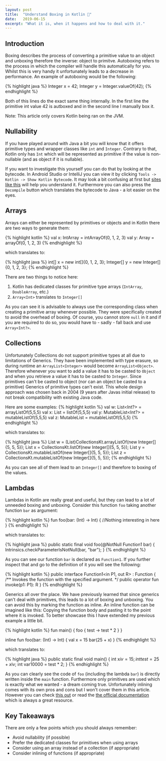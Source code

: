 ```yaml
---
layout: post
title:  "Understand Boxing in Kotlin 🥊"
date:   2019-06-15
excerpt: "What it is, when it happens and how to deal with it."
---
```

## Introduction
Boxing describes the process of converting a primitive value to an object and unboxing therefore the inverse: object to primitve. Autoboxing refers to the process in which the compiler will handle this automatically for you. Whilst this is very handy it unfortunately leads to a decrease in performance. An example of autoboxing would be the following:

{% highlight java %}
Integer x = 42;
Integer y = Integer.valueOf(42);
{% endhighlight %}

Both of this lines do the exact same thing internally. In the first line the primitive int value 42 is autboxed and in the second line I manually box it.

Note: This article only covers Kotlin being ran on the JVM.

## Nullability
If you have played around with Java a bit you will know that it offers primitive types and wrapper classes like `int` and `Integer`. Contrary to that, Kotlin only has `Int` which will be represented as primitive if the value is non-nullable (and as object if it is nullable).

If you want to investigate this yourself you can do that by looking at the bytecode.  In Android Studio or IntelliJ you can view it by clicking `Tools -> Kotlin -> Show Kotlin Bytecode`. It may look a bit confusing at first but [sites like this](https://www.wikiwand.com/en/Java_bytecode_instruction_listings) will help you understand it. Furthermore you can also press the `Decompile` button which translates the bytecode to Java - a lot easier on the eyes.

## Arrays
Arrays can either be represented by primitives or objects and in Kotlin there are two ways to generate them:

{% highlight kotlin %}
val x: IntArray = intArrayOf(0, 1, 2, 3)
val y: Array<Int> = arrayOf(0, 1, 2, 3)
{% endhighlight %} 

which translates to:

{% highlight java %}
int[] x = new int[]{0, 1, 2, 3};
Integer[] y = new Integer[]{0, 1, 2, 3};
{% endhighlight %}

There are two things to notice here:
1. Kotlin has dedicated classes for primitive type arrays (`IntArray`, `DoubleArray`, etc.)
2. `Array<Int>` translates to `Integer[]`

As you can see it is advisable to always use the corresponding class when creating a primitive array whenever possible. They were specifically created to avoid the overhead of boxing. Of course, you cannot store `null` in it and if you are required to do so, you would have to - sadly - fall back and use `Array<Int?>`.

## Collections
Unfortunately Collections do not support primitive types at all due to limitations of Generics. They have been implemented with type erasure, so during runtime an `ArrayList<Integer>` would become `ArrayList<Object>`. Therefore whenever you want to add a value it has to be casted to `Object` and when you retrieve a value it has to be casted to `Integer`. Since primitives can't be casted to object (nor can an object be casted to a primitive) Generics of primitive types can't exist. This whole design approach was chosen back in 2004 (9 years after Javas initial release) to not break compatibility with existing Java code.

Here are some examples:
{% highlight kotlin %}
val w: List<Int?> = arrayListOf(5,5,5)
val x: List<Int> = listOf(5,5,5)
val y: MutableList<Int?> = mutableListOf(5,5,5)
val z: MutableList<Int> = mutableListOf(5,5,5)
{% endhighlight %}

which translates to:

{% highlight java %}
List w = (List)CollectionsKt.arrayListOf(new Integer[]{5, 5, 5});
List x = CollectionsKt.listOf(new Integer[]{5, 5, 5});
List y = CollectionsKt.mutableListOf(new Integer[]{5, 5, 5});
List z = CollectionsKt.mutableListOf(new Integer[]{5, 5, 5});
{% endhighlight %}

As you can see all of them lead to an `Integer[]` and therefore to boxing of the values.

## Lambdas
Lambdas in Kotlin are really great and useful, but they can lead to a lot of unneeded boxing and unboxing. Consider this function `foo` taking another function `bar` as argument:

{% highlight kotlin %}
fun foo(bar: (Int) -> Int) {
    //Nothing interesting in here
}
{% endhighlight %}

which translates to:

{% highlight java %}
public static final void foo(@NotNull Function1 bar) {
    Intrinsics.checkParameterIsNotNull(bar, "bar");
}
{% endhighlight %}

As you can see our function `bar` is declared as `Function1`. If you further inspect that and go to the definition of it you will see the following:

{% highlight kotlin %}
public interface Function1<in P1, out R> : Function<R> {
    /** Invokes the function with the specified argument. */
    public operator fun invoke(p1: P1): R
}
{% endhighlight %}

Generics all over the place. We have previously learned that since generics can't deal with primitives, this leads to a lot of boxing and unboxing. You can avoid this by marking the function as inline. An inline function can be imagined like this: Copying the function body and pasting it to the point where it is invoked. To better showcase this I have extended my previous example a little bit.

{% highlight kotlin %}
fun main() {
    foo { test ->
        test * 2
    }
}

inline fun foo(bar: (Int) -> Int) {
     val x = 15
     bar(25 + x)
}
{% endhighlight %}

which translates to:

{% highlight java %}
public static final void main() {
    int x$iv = 15;
    int test = 25 + x$iv;
    int var10000 = test * 2;
}
{% endhighlight %}

As you can clearly see the code of `foo` (including the lambda `bar`) is directly written inside the `main` function. Furthermore only primitives are used which is exactly what we wanted - a dream coming true. Unfortunately inlining comes with its own pros and cons but I won't cover them in this article. However you can check [this out](https://discuss.kotlinlang.org/t/did-you-consider-to-make-inline-the-default-behaviour/12719) or read the [the official documentation](https://kotlinlang.org/docs/reference/inline-functions.html) which is always a great resource.

## Key Takeaways
There are only a few points which you should always remember:
- Avoid nullability (if possible)
- Prefer the dedicated classes for primitives when using arrays
- Consider using an array instead of a collection (if appropriate)
- Consider inlining of functions (if appropriate)
